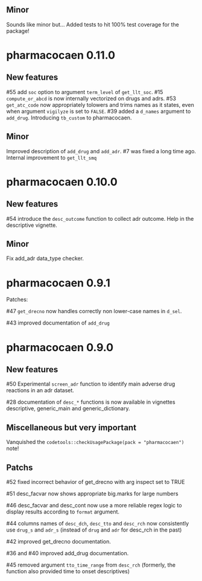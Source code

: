 ## Minor

Sounds like minor but... Added tests to hit 100% test coverage for the package!

# pharmacocaen 0.11.0

## New features

#55 add `soc` option to argument `term_level` of `get_llt_soc`.
#15 `compute_or_abcd` is now internally vectorized on drugs and adrs.
#53 `get_atc_code` now appropriately tolowers and trims names as it states,
even when argument `vigilyze` is set to `FALSE`.
#39 added a `d_names` argument to `add_drug`.
Introducing `tb_custom` to pharmacocaen.

## Minor

Improved description of `add_drug` and `add_adr`.
#7 was fixed a long time ago. Internal improvement to `get_llt_smq`

# pharmacocaen 0.10.0

## New features

#54 introduce the `desc_outcome` function to collect adr outcome. Help in the
descriptive vignette.

## Minor

Fix add_adr data_type checker.

# pharmacocaen 0.9.1

Patches:

#47 `get_drecno` now handles correctly non lower-case names in `d_sel`.

#43 improved documentation of `add_drug`

# pharmacocaen 0.9.0

## New features

#50 Experimental `screen_adr` function to identify main adverse drug reactions in an adr dataset.

#28 documentation of `desc_*` functions is now available in vignettes descriptive, generic_main and generic_dictionary.

## Miscellaneous but very important

Vanquished the `codetools::checkUsagePackage(pack = "pharmacocaen")` note!

## Patchs

#52 fixed incorrect behavior of get_drecno with arg inspect set to TRUE

#51 desc_facvar now shows appropriate big.marks for large numbers

#46 desc_facvar and desc_cont now use a more reliable regex logic to display
results according to `format` argument.

#44 columns names of `desc_dch`, `desc_tto` and `desc_rch` now consistently use `drug_s` and `adr_s` (instead of `drug` and `adr` for desc_rch in the past)

#42 improved get_drecno documentation.

#36 and #40 improved add_drug documentation.

#45 removed argument `tto_time_range` from
`desc_rch` (formerly, the function also
provided time to onset descriptives)

